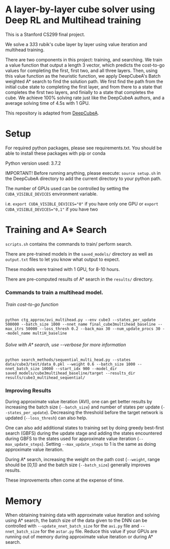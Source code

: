 # A layer-by-layer cube solver using Deep RL and Multihead training

This is a Stanford CS299 final project.

We solve a 3*3*3 rubik's cube layer by layer using value iteration and multihead training. 

There are two components in this project: training, and searching. We train a value function that output a length 3 vector, which predicts the cost-to-go values for completing the first, first two, and all three layers. Then, using this value function as the heuristic function, we apply DeepCubeA's Batch weighted A* search to find the solution path. We first find the path from the initial cube state to completing the first layer, and from there to a state that completes the first two layers, and finially to a state that completes the cube. We achieve 100% solving rate just like the DeepCubeA authors, and a average solving time of 4.5s with 1 GPU. 

This repository is adapted from [DeepCubeA](https://www.ics.uci.edu/~fagostin/assets/files/SolvingTheRubiksCubeWithDeepReinforcementLearningAndSearch_Final.pdf).

# Setup
For required python packages, please see requirements.txt.
You should be able to install these packages with pip or conda

Python version used: 3.7.2

IMPORTANT! Before running anything, please execute: `source setup.sh` in the DeepCubeA directory to add the current
directory to your python path.

The number of GPUs used can be controlled by setting the `CUDA_VISIBLE_DEVICES` environment variable.

i.e. `export CUDA_VISIBLE_DEVICES="0"` if you have only one GPU or `export CUDA_VISIBLE_DEVICES="0,1"` if you have two




# Training and A* Search
`scripts.sh` contains the commands to train/ perform search.

There are pre-trained models in the `saved_models/` directory as well as `output.txt` files to let you know what output to expect.

These models were trained with 1 GPU, for 8-10 hours.

There are pre-computed results of A* search in the `results/` directory.

### Commands to train a multihead model.
###### Train cost-to-go function
`python ctg_approx/avi_multihead.py --env cube3 --states_per_update 500000 --batch_size 1000 --nnet_name final_cube3multihead_baseline --max_itrs 50000 --loss_thresh 0.2 --back_max 30 --num_update_procs 30 --model_name multiH_baseline`

###### Solve with A* search, use --verbose for more information
`python search_methods/sequential_multi_head.py --states data/cube3/test/data_0.pkl --weight 0.6 --batch_size 1000 --nnet_batch_size 10000 --start_idx 900 --model_dir saved_models/cube3multihead_baseline/target --results_dir results/cube3_multihead_sequential/`

### Improving Results
During approximate value iteration (AVI), one can get better results by increasing the batch size (`--batch_size`) and number of states per update (`--states_per_update`).
Decreasing the threshold before the target network is updated (`--loss_thresh`) can also help.

One can also add additional states to training set by doing greedy best-first search (GBFS) during the update stage and adding the states encountered during GBFS to the states used for approximate value iteration (`--max_update_steps`). Setting `--max_update_steps` to 1 is the same as doing approximate value iteration.

During A* search, increasing the weight on the path cost (`--weight`, range should be [0,1]) and the batch size (`--batch_size`) generally improves results.

These improvements often come at the expense of time.


# Memory
When obtaining training data with approximate value iteration and solving using A* search, the batch size of the data
given to the DNN can be controlled with `--update_nnet_batch_size` for the `avi.py` file and `--nnet_batch_size` for
the `astar.py` file. Reduce this value if your GPUs are running out of memory during approximate value iteration or
during A* search.
